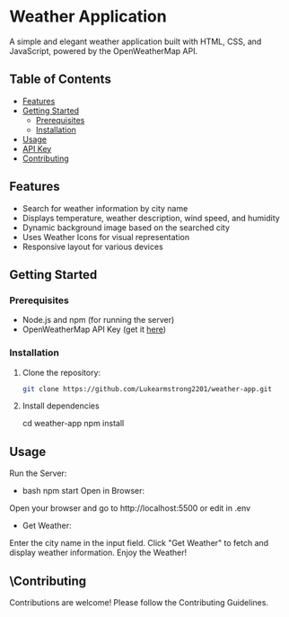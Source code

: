 # Weather Application

A simple and elegant weather application built with HTML, CSS, and JavaScript, powered by the OpenWeatherMap API.

## Table of Contents

- [Features](#features)
- [Getting Started](#getting-started)
  - [Prerequisites](#prerequisites)
  - [Installation](#installation)
- [Usage](#usage)
- [API Key](#api-key)
- [Contributing](#contributing)

## Features

- Search for weather information by city name
- Displays temperature, weather description, wind speed, and humidity
- Dynamic background image based on the searched city
- Uses Weather Icons for visual representation
- Responsive layout for various devices

## Getting Started

### Prerequisites

- Node.js and npm (for running the server)
- OpenWeatherMap API Key (get it [here](https://openweathermap.org/api))

### Installation

1. Clone the repository:

   ```bash
   git clone https://github.com/Lukearmstrong2201/weather-app.git

2. Install dependencies

   cd weather-app
   npm install
   
## Usage

Run the Server:

- bash
npm start
Open in Browser:

Open your browser and go to http://localhost:5500 or edit in .env

- Get Weather:

Enter the city name in the input field.
Click "Get Weather" to fetch and display weather information.
Enjoy the Weather!

## \Contributing
Contributions are welcome! Please follow the Contributing Guidelines.
